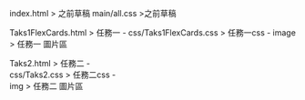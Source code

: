 index.html > 之前草稿
main/all.css >之前草稿


Taks1FlexCards.html > 任務一 - 
css/Taks1FlexCards.css > 任務一css - 
image > 任務一 圖片區

Taks2.html > 任務二  -  
css/Taks2.css > 任務二css  -  
img > 任務二 圖片區
